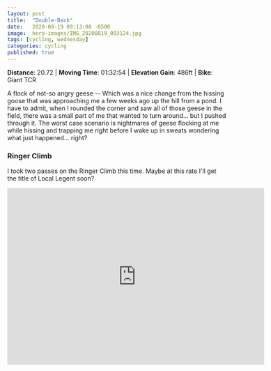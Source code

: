 ```yaml
---
layout: post
title:  "Double-Back"
date:   2020-08-19 09:13:00 -0500
image:  hero-images/IMG_20200819_093124.jpg
tags: [cycling, wednesday]
categories: cycling
published: true
---
```


**Distance**: 20.72 | **Moving Time**: 01:32:54 | **Elevation Gain**: 486ft | **Bike**: Giant TCR

A flock of not-so angry geese -- Which was a nice change from the hissing goose that was approaching me a few weeks ago up the hill from a pond.  I have to admit, when I rounded the corner and saw all of those geese in the field, there was a small part of me that wanted to turn around... but I pushed through it. The worst case scenario is nightmares of geese flocking at me while hissing and trapping me right before I wake up in sweats wondering what just happened... right?

### Ringer Climb
I took two passes on the Ringer Climb this time.  Maybe at this rate I'll get the title of Local Legent soon?

<iframe height='405' width='590' max-width="100%" frameborder='0' allowtransparency='true' scrolling='no' src='https://www.strava.com/activities/3936541699/embed/4d3b68b57f3c24c8b8fa8e92a230fff4e63a3762'></iframe>
